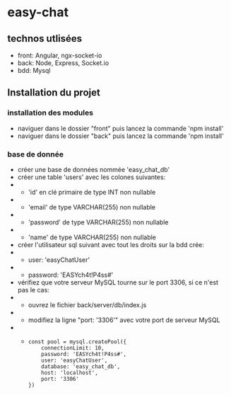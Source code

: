 # easy-chat

## technos utlisées

- front: Angular, ngx-socket-io
- back: Node, Express, Socket.io
- bdd: Mysql

## Installation du projet

### installation des modules

- naviguer dans le dossier "front" puis lancez la commande 'npm install'
- naviguer dans le dossier "back" puis lancez la commande 'npm install'

### base de donnée

- créer une base de données nommée 'easy_chat_db'
- créer une table 'users' avec les colones suivantes:
- - 'id' en clé primaire de type INT non nullable
- - 'email' de type VARCHAR(255) non nullable
- - 'password' de type VARCHAR(255) non nullable
- - 'name' de type VARCHAR(255) non nullable
- créer l'utilisateur sql suivant avec tout les droits sur la bdd crée:
- - user: 'easyChatUser'
- - password: 'EASYch4t!P4ss#'
- vérifiez que votre serveur MySQL tourne sur le port 3306, si ce n'est pas le cas:
- - ouvrez le fichier back/server/db/index.js
- - modifiez la ligne "port: '3306'" avec votre port de serveur MySQL
- - <pre><code>const pool = mysql.createPool({
        connectionLimit: 10,
        password: 'EASYch4t!P4ss#',
        user: 'easyChatUser',
        database: 'easy_chat_db',
        host: 'localhost',
        port: '3306'
    })</code></pre>
